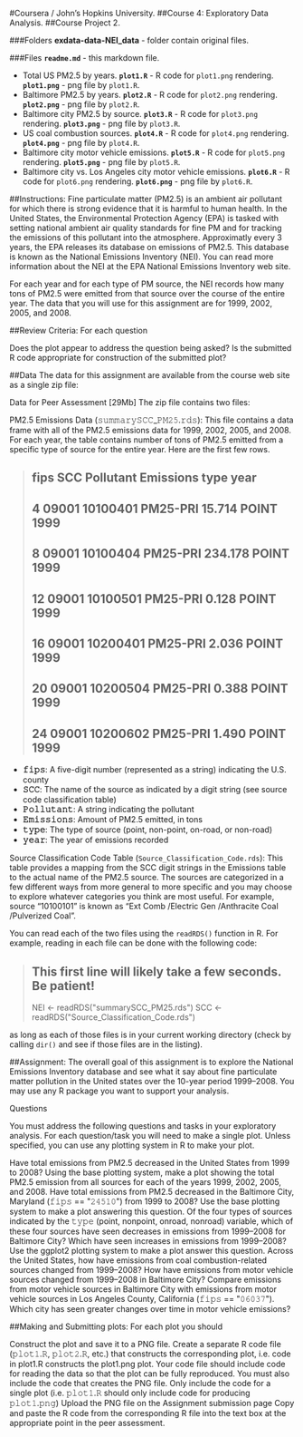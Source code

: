 #Coursera / John’s Hopkins University.
##Course 4: Exploratory Data Analysis.
##Course Project 2.

###Folders
**exdata-data-NEI_data** - folder contain original files.

###Files
**`readme.md`** - this markdown file.
* Total US PM2.5 by years.
**`plot1.R`** - R code for `plot1.png` rendering.
**`plot1.png`** - png file by `plot1.R`.
* Baltimore PM2.5 by years.
**`plot2.R`** - R code for `plot2.png` rendering.
**`plot2.png`** - png file by `plot2.R`.
* Baltimore city PM2.5 by source.
**`plot3.R`** - R code for `plot3.png` rendering.
**`plot3.png`** - png file by `plot3.R`.
* US coal combustion sources.
**`plot4.R`** - R code for `plot4.png` rendering.
**`plot4.png`** - png file by `plot4.R`.
* Baltimore city motor vehicle emissions.
**`plot5.R`** - R code for `plot5.png` rendering.
**`plot5.png`** - png file by `plot5.R`.
* Baltimore city vs. Los Angeles city motor vehicle emissions.
**`plot6.R`** - R code for `plot6.png` rendering.
**`plot6.png`** - png file by `plot6.R`.

##Instructions:
Fine particulate matter (PM2.5) is an ambient air pollutant for which there is strong evidence that it is harmful to human health. In the United States, the Environmental Protection Agency (EPA) is tasked with setting national ambient air quality standards for fine PM and for tracking the emissions of this pollutant into the atmosphere. Approximatly every 3 years, the EPA releases its database on emissions of PM2.5. This database is known as the National Emissions Inventory (NEI). You can read more information about the NEI at the EPA National Emissions Inventory web site.

For each year and for each type of PM source, the NEI records how many tons of PM2.5 were emitted from that source over the course of the entire year. The data that you will use for this assignment are for 1999, 2002, 2005, and 2008.

##Review Criteria:
For each question

Does the plot appear to address the question being asked?
Is the submitted R code appropriate for construction of the submitted plot?

##Data
The data for this assignment are available from the course web site as a single zip file:

Data for Peer Assessment [29Mb]
The zip file contains two files:

PM2.5 Emissions Data (𝚜𝚞𝚖𝚖𝚊𝚛𝚢𝚂𝙲𝙲_𝙿𝙼𝟸𝟻.𝚛𝚍𝚜): This file contains a data frame with all of the PM2.5 emissions data for 1999, 2002, 2005, and 2008. For each year, the table contains number of tons of PM2.5 emitted from a specific type of source for the entire year. Here are the first few rows.

>    ##     fips      SCC Pollutant Emissions  type year
>    ## 4  09001 10100401  PM25-PRI    15.714 POINT 1999
>    ## 8  09001 10100404  PM25-PRI   234.178 POINT 1999
>    ## 12 09001 10100501  PM25-PRI     0.128 POINT 1999
>    ## 16 09001 10200401  PM25-PRI     2.036 POINT 1999
>    ## 20 09001 10200504  PM25-PRI     0.388 POINT 1999
>    ## 24 09001 10200602  PM25-PRI     1.490 POINT 1999

* **𝚏𝚒𝚙𝚜**: A five-digit number (represented as a string) indicating the U.S. county
* **𝚂𝙲𝙲**: The name of the source as indicated by a digit string (see source code classification table)
* **𝙿𝚘𝚕𝚕𝚞𝚝𝚊𝚗𝚝**: A string indicating the pollutant
* **𝙴𝚖𝚒𝚜𝚜𝚒𝚘𝚗𝚜**: Amount of PM2.5 emitted, in tons
* **𝚝𝚢𝚙𝚎**: The type of source (point, non-point, on-road, or non-road)
* **𝚢𝚎𝚊𝚛**: The year of emissions recorded

Source Classification Code Table (`𝚂𝚘𝚞𝚛𝚌𝚎_𝙲𝚕𝚊𝚜𝚜𝚒𝚏𝚒𝚌𝚊𝚝𝚒𝚘𝚗_𝙲𝚘𝚍𝚎.𝚛𝚍𝚜`): This table provides a mapping from the SCC digit strings in the Emissions table to the actual name of the PM2.5 source. The sources are categorized in a few different ways from more general to more specific and you may choose to explore whatever categories you think are most useful. For example, source “10100101” is known as “Ext Comb /Electric Gen /Anthracite Coal /Pulverized Coal”.

You can read each of the two files using the `𝚛𝚎𝚊𝚍𝚁𝙳𝚂()` function in R. For example, reading in each file can be done with the following code:

>    ## This first line will likely take a few seconds. Be patient!
>    NEI <- readRDS("summarySCC_PM25.rds")
>    SCC <- readRDS("Source_Classification_Code.rds")

as long as each of those files is in your current working directory (check by calling `𝚍𝚒𝚛()` and see if those files are in the listing).

##Assignment:
The overall goal of this assignment is to explore the National Emissions Inventory database and see what it say about fine particulate matter pollution in the United states over the 10-year period 1999–2008. You may use any R package you want to support your analysis.

Questions

You must address the following questions and tasks in your exploratory analysis. For each question/task you will need to make a single plot. Unless specified, you can use any plotting system in R to make your plot.

Have total emissions from PM2.5 decreased in the United States from 1999 to 2008? Using the base plotting system, make a plot showing the total PM2.5 emission from all sources for each of the years 1999, 2002, 2005, and 2008.
Have total emissions from PM2.5 decreased in the Baltimore City, Maryland (𝚏𝚒𝚙𝚜 == "𝟸𝟺𝟻𝟷𝟶") from 1999 to 2008? Use the base plotting system to make a plot answering this question.
Of the four types of sources indicated by the 𝚝𝚢𝚙𝚎 (point, nonpoint, onroad, nonroad) variable, which of these four sources have seen decreases in emissions from 1999–2008 for Baltimore City? Which have seen increases in emissions from 1999–2008? Use the ggplot2 plotting system to make a plot answer this question.
Across the United States, how have emissions from coal combustion-related sources changed from 1999–2008?
How have emissions from motor vehicle sources changed from 1999–2008 in Baltimore City?
Compare emissions from motor vehicle sources in Baltimore City with emissions from motor vehicle sources in Los Angeles County, California (𝚏𝚒𝚙𝚜 == "𝟶𝟼𝟶𝟹𝟽"). Which city has seen greater changes over time in motor vehicle emissions?

##Making and Submitting plots:
For each plot you should

Construct the plot and save it to a PNG file.
Create a separate R code file (𝚙𝚕𝚘𝚝𝟷.𝚁, 𝚙𝚕𝚘𝚝𝟸.𝚁, etc.) that constructs the corresponding plot, i.e. code in plot1.R constructs the plot1.png plot. Your code file should include code for reading the data so that the plot can be fully reproduced. You must also include the code that creates the PNG file. Only include the code for a single plot (i.e. 𝚙𝚕𝚘𝚝𝟷.𝚁 should only include code for producing 𝚙𝚕𝚘𝚝𝟷.𝚙𝚗𝚐)
Upload the PNG file on the Assignment submission page
Copy and paste the R code from the corresponding R file into the text box at the appropriate point in the peer assessment.
